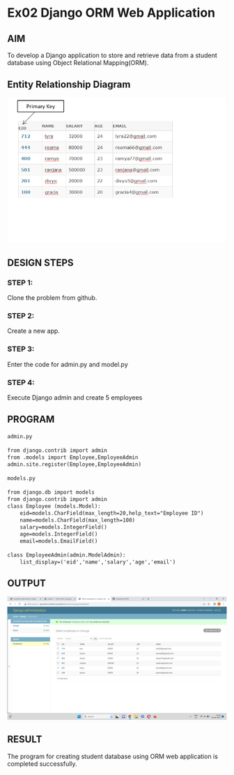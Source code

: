 # Ex02 Django ORM Web Application

## AIM
To develop a Django application to store and retrieve data from a student database using Object Relational Mapping(ORM).

## Entity Relationship Diagram
![OUTPUT](./erm.png)

## DESIGN STEPS

### STEP 1:
Clone the problem from github.

### STEP 2:
Create a new app.

### STEP 3:
Enter the code for admin.py and model.py

### STEP 4:
Execute Django admin and create 5 employees

## PROGRAM
```
admin.py

from django.contrib import admin
from .models import Employee,EmployeeAdmin
admin.site.register(Employee,EmployeeAdmin)

models.py

from django.db import models
from django.contrib import admin
class Employee (models.Model):
    eid=models.CharField(max_length=20,help_text="Employee ID")
    name=models.CharField(max_length=100)
    salary=models.IntegerField()
    age=models.IntegerField()
    email=models.EmailField()
 
class EmployeeAdmin(admin.ModelAdmin):
    list_display=('eid','name','salary','age','email')
```

## OUTPUT
![OUTPUT](./outorm.png)


## RESULT
The program for creating student database using ORM web application is completed successfully.